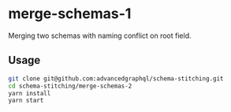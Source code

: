 # merge-schemas-1

Merging two schemas with naming conflict on root field.

## Usage

```sh
git clone git@github.com:advancedgraphql/schema-stitching.git
cd schema-stitching/merge-schemas-2
yarn install
yarn start
```